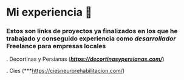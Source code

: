 # Mi experiencia 🚀

### Estos son links de proyectos ya finalizados en los que he trabajado y conseguido experiencia como ***desarrollador*** Freelance para empresas locales

. Decortinas y Persianas (***https://decortinasypersianas.com/***)

. Cies (***https://ciesneurorehabilitacion.com/)
